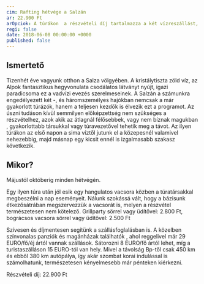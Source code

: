 ```yaml
---
cim: Rafting hétvége a Salzán
ar: 22.900 Ft
arOpciok: A túrákon  a részvételi díj tartalmazza a két vízreszállást, a neoprén ruhák és védőeszközök bérlését, a beöltözéstől a vízig történő transzfert és a szakszerű túravezetést. Azok számára, akik kiutazást is kérnek 11.500 Ft-ért tudjuk ezt biztosítani.
regi: false
date: 2018-06-08 00:00:00 +0000
published: false
---
```

## Ismertető

Tizenhét éve vagyunk otthon a Salza völgyében. A kristálytiszta zöld víz, az Alpok fantasztikus hegyvonulata csodálatos látványt nyújt, igazi paradicsoma ez a vadvízi evezés szerelmeseinek. A Salzán a számunkra engedélyezett két -, és háromszemélyes hajókban nemcsak a már gyakorlott túrázók, hanem a teljesen kezdők is élvezik ezt a programot. Az úszni tudáson kívül semmilyen előképzettség nem szükséges a részvételhez, azok akik az átlagnál félősebbek, vagy nem bíznak magukban , gyakorlottabb társukkal vagy túravezetővel tehetik meg a távot. Az ilyen túrákon az első napon a sima víztől jutunk el a közepesnél valamivel nehezebbig, majd másnap egy kicsit ennél is izgalmasabb szakasz következik.

## Mikor?

Májustól októberig minden hétvégén.

Egy ilyen túra után jól esik egy hangulatos vacsora közben a túratársakkal megbeszélni a nap eseményeit. Nálunk szokássá vált, hogy a bázisunk étkezősátrában megszervezzük a vacsorát is, melyen a részvétel természetesen nem kötelező. Grillparty sörrel vagy üdítővel: 2.800 Ft, bográcsos vacsora sörrel vagy üdítővel: 2.500 Ft

Szívesen és díjmentesen segítünk a szállásfoglalásban is. A közelben színvonalas panziók és magánházak találhatók , ahol reggelivel már 29 EURO/fő/éj ártól vannak szállások. Sátorozni 8 EURO/fő ártól lehet, míg a turistaszálláson 15 EURO-tól van hely. Mivel a távolság Bp-től csak 450 km és ebből 380 km autópálya, így akár szombat korai indulással is számolhatunk, természetesen kényelmesebb már pénteken kiérkezni.

Részvételi díj: 22.900 Ft